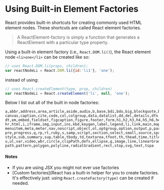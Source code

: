 # Using Built-in Element Factories

React provides built-in shortcuts for creating commonly used HTML element nodes. These shortcuts are called React element factories.

> A ReactElement-factory is simply a function that generates a ReactElement with a particular type property.

Using a built-in element factory (i.e., `React.DOM.li()`), the React element node `<li>one</li>` can be created like so:

```js
// uses React.DOM.li(props, children);
var reactNodeLi = React.DOM.li({id:'li1'}, 'one');
```

instead of using:

```js
// uses React.createElement(type, prop, children)
var reactNodeLi = React.createElement('li', null, 'one');
```

Below I list out all of the built in node factories:

```
a,abbr,address,area,article,aside,audio,b,base,bdi,bdo,big,blockquote,body,br,button,
canvas,caption,cite,code,col,colgroup,data,datalist,dd,del,details,dfn,dialog,div,dl,
dt,em,embed,fieldset,figcaption,figure,footer,form,h1,h2,h3,h4,h5,h6,head,header,hgroup,
hr,html,i,iframe,img,input,ins,kbd,keygen,label,legend,li,link,main,map,mark,menu,
menuitem,meta,meter,nav,noscript,object,ol,optgroup,option,output,p,param,picture,
pre,progress,q,rp,rt,ruby,s,samp,script,section,select,small,source,span,strong,
style,sub,summary,sup,table,tbody,td,textarea,tfoot,th,thead,time,title,tr,track,
u,ul,var,video,wbr,circle,clipPath,defs,ellipse,g,image,line,linearGradient,mask,
path,pattern,polygon,polyline,radialGradient,rect,stop,svg,text,tspa
```

#### Notes

* If you are using JSX you might not ever use factories
* [Custom factories](React has a built-in helper for you to create factories. It's effectively just: using `React.createFactory(type)` can be created if needed.
